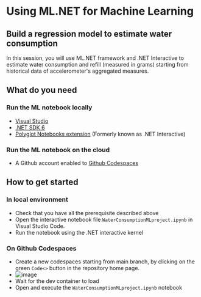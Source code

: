 # Using ML.NET for Machine Learning
## Build a regression model to estimate water consumption

In this session, you will use ML.NET framework and .NET Interactive to estimate water consumption and refill (measured in grams) starting from historical data of accelerometer's aggregated measures. 

## What do you need

### Run the ML notebook locally  
 * [Visual Studio](https://visualstudio.microsoft.com/?WT.mc_id=academic-78652-leestott)
 * [.NET SDK 6](https://dotnet.microsoft.com/download/dotnet/6.0?WT.mc_id=academic-78652-leestott)
 * [Polyglot Notebooks extension](https://marketplace.visualstudio.com/items?itemName=ms-dotnettools.dotnet-interactive-vscode) (Formerly known as .NET Interactive)

### Run the ML notebook on the cloud
 * A Github account enabled to [Github Codespaces](https://github.com/features/codespaces?WT.mc_id=academic-78652-leestott) 

## How to get started

### In local environment
 * Check that you have all the prerequisite described above
 * Open the interactive notebook file `WaterConsumptionMLproject.ipynb` in Visual Studio Code.
 * Run the notebook using the .NET interactive kernel

### On Github Codespaces
 * Create a new codespaces starting from main branch, by clicking on the green `Code<>` button in the repository home page.
 * ![image](https://user-images.githubusercontent.com/82521518/198028104-1dd47587-09df-49e9-aefa-8aa2d81a2b4a.png)
 * Wait for the dev container to load
 * Open and execute the `WaterConsumptionMLproject.ipynb` notebook



    
  
